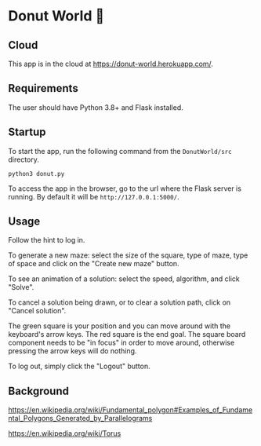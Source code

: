 # Donut World 🍩

## Cloud
This app is in the cloud at https://donut-world.herokuapp.com/.

## Requirements
The user should have Python 3.8+ and Flask installed.

## Startup
To start the app, run the following command from the `DonutWorld/src` directory.
```
python3 donut.py 
```

To access the app in the browser, go to the url where the Flask server is running.
By default it will be `http://127.0.0.1:5000/`.

## Usage

Follow the hint to log in.

To generate a new maze: select the size of the square, type of maze, type of space and click on the "Create new maze" button.

To see an animation of a solution: select the speed, algorithm, and click "Solve".

To cancel a solution being drawn, or to clear a solution path, click on "Cancel solution".

The green square is your position and you can move around with the keyboard's arrow keys.
The red square is the end goal. 
The square board component needs to be "in focus" in order to move around, otherwise pressing the arrow keys will do nothing.

To log out, simply click the "Logout" button.



## Background
https://en.wikipedia.org/wiki/Fundamental_polygon#Examples_of_Fundamental_Polygons_Generated_by_Parallelograms

https://en.wikipedia.org/wiki/Torus
